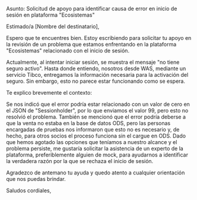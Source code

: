 Asunto: Solicitud de apoyo para identificar causa de error en inicio de sesión en plataforma "Ecosistemas"

Estimado/a [Nombre del destinatario],

Espero que te encuentres bien. Estoy escribiendo para solicitar tu apoyo en la revisión de un problema que estamos enfrentando en la plataforma "Ecosistemas" relacionado con el inicio de sesión.

Actualmente, al intentar iniciar sesión, se muestra el mensaje "no tiene seguro activo". Hasta donde entiendo, nosotros desde WAS, mediante un servicio Tibco, entregamos la información necesaria para la activación del seguro. Sin embargo, esto no parece estar funcionando como se espera.

Te explico brevemente el contexto:

Se nos indicó que el error podría estar relacionado con un valor de cero en el JSON de "Sessionholder", por lo que enviamos el valor 99, pero esto no resolvió el problema.
También se mencionó que el error podría deberse a que la venta no estaba en la base de datos ODS, pero las personas encargadas de pruebas nos informaron que esto no es necesario y, de hecho, para otros socios el proceso funciona sin el cargue en ODS.
Dado que hemos agotado las opciones que teníamos a nuestro alcance y el problema persiste, me gustaría solicitar la asistencia de un experto de la plataforma, preferiblemente alguien de mock, para ayudarnos a identificar la verdadera razón por la que se rechaza el inicio de sesión.

Agradezco de antemano tu ayuda y quedo atento a cualquier orientación que nos puedas brindar.

Saludos cordiales,
